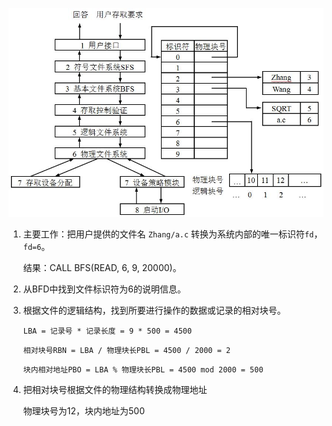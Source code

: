 ![img](./img/filesystem1.jpg)

1. 主要工作：把用户提供的文件名 `Zhang/a.c` 转换为系统内部的唯一标识符`fd`，`fd=6`。
    
    结果：CALL BFS(READ, 6, 9, 20000)。

2. 从BFD中找到文件标识符为6的说明信息。

3. 根据文件的逻辑结构，找到所要进行操作的数据或记录的相对块号。

    `LBA = 记录号 * 记录长度 = 9 * 500 = 4500`

    `相对块号RBN = LBA / 物理块长PBL = 4500 / 2000 = 2`

    `块内相对地址PBO = LBA % 物理块长PBL = 4500 mod 2000 = 500`

4. 把相对块号根据文件的物理结构转换成物理地址

    物理块号为12，块内地址为500